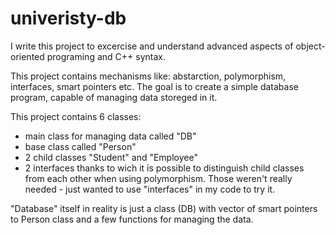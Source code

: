 # univeristy-db

I write this project to excercise and understand advanced aspects of object-oriented programing and C++ syntax.

This project contains mechanisms like: abstarction, polymorphism, interfaces, smart pointers etc. The goal is to create a simple database program, capable
of managing data storeged in it.

This project contains 6 classes:
- main class for managing data called "DB"
- base class called "Person"
- 2 child classes "Student" and "Employee"
- 2 interfaces thanks to wich it is possible to distinguish child classes from each other when using polymorphism. Those weren't really needed - just wanted to use "interfaces" in my code to try it.


"Database" itself in reality is just a class (DB) with vector of smart pointers to Person class and a few functions for managing the data.
